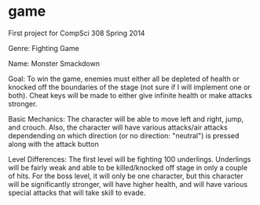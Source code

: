 game
====

First project for CompSci 308 Spring 2014

Genre: Fighting Game

Name: Monster Smackdown

Goal: To win the game, enemies must either all be depleted of health or knocked off the boundaries of the stage (not sure if I will implement one or both). Cheat keys will be made to either give infinite health or make attacks stronger.

Basic Mechanics: The character will be able to move left and right, jump, and crouch. Also, the character will have various attacks/air attacks dependending on which direction (or no direction: "neutral") is pressed along with the attack button

Level Differences: The first level will be fighting 100 underlings. Underlings will be fairly weak and able to be killed/knocked off stage in only a couple of hits. For the boss level, it will only be one character, but this character will be significantly stronger, will have higher health, and will have various special attacks that will take skill to evade.
